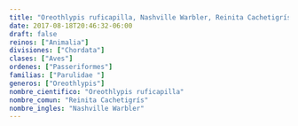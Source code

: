 ```yaml
---
title: "Oreothlypis ruficapilla, Nashville Warbler, Reinita Cachetigrís"
date: 2017-08-18T20:46:32-06:00
draft: false
reinos: ["Animalia"]
divisiones: ["Chordata"]
clases: ["Aves"]
ordenes: ["Passeriformes"]
familias: ["Parulidae "]
generos: ["Oreothlypis"]
nombre_cientifico: "Oreothlypis ruficapilla"
nombre_comun: "Reinita Cachetigrís"
nombre_ingles: "Nashville Warbler"
---
```

